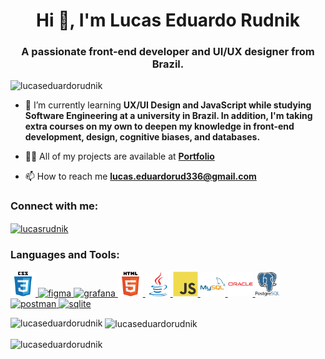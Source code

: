 <h1 align="center">Hi 👋, I'm Lucas Eduardo Rudnik</h1>
<h3 align="center">A passionate front-end developer and UI/UX designer from Brazil.</h3>

<p align="left"> <img src="https://komarev.com/ghpvc/?username=lucaseduardorudnik&label=Profile%20views&color=0e75b6&style=flat" alt="lucaseduardorudnik" /> </p>

- 🌱 I’m currently learning **UX/UI Design and JavaScript while studying Software Engineering at a university in Brazil. In addition, I'm taking extra courses on my own to deepen my knowledge in front-end development, design, cognitive biases, and databases.**

- 👨‍💻 All of my projects are available at **[Portfolio](lucaseduardorudnik.vercel.app)**

- 📫 How to reach me **lucas.eduardorud336@gmail.com**

<h3 align="left">Connect with me:</h3>
<p align="left">
<a href="https://linkedin.com/in/lucasrudnik" target="blank"><img align="center" src="https://raw.githubusercontent.com/rahuldkjain/github-profile-readme-generator/master/src/images/icons/Social/linked-in-alt.svg" alt="lucasrudnik" height="30" width="40" /></a>
</p>

<h3 align="left">Languages and Tools:</h3>
<p align="left"> <a href="https://www.w3schools.com/css/" target="_blank" rel="noreferrer"> <img src="https://raw.githubusercontent.com/devicons/devicon/master/icons/css3/css3-original-wordmark.svg" alt="css3" width="40" height="40"/> </a> <a href="https://www.figma.com/" target="_blank" rel="noreferrer"> <img src="https://www.vectorlogo.zone/logos/figma/figma-icon.svg" alt="figma" width="40" height="40"/> </a> <a href="https://grafana.com" target="_blank" rel="noreferrer"> <img src="https://www.vectorlogo.zone/logos/grafana/grafana-icon.svg" alt="grafana" width="40" height="40"/> </a> <a href="https://www.w3.org/html/" target="_blank" rel="noreferrer"> <img src="https://raw.githubusercontent.com/devicons/devicon/master/icons/html5/html5-original-wordmark.svg" alt="html5" width="40" height="40"/> </a> <a href="https://www.java.com" target="_blank" rel="noreferrer"> <img src="https://raw.githubusercontent.com/devicons/devicon/master/icons/java/java-original.svg" alt="java" width="40" height="40"/> </a> <a href="https://developer.mozilla.org/en-US/docs/Web/JavaScript" target="_blank" rel="noreferrer"> <img src="https://raw.githubusercontent.com/devicons/devicon/master/icons/javascript/javascript-original.svg" alt="javascript" width="40" height="40"/> </a> <a href="https://www.mysql.com/" target="_blank" rel="noreferrer"> <img src="https://raw.githubusercontent.com/devicons/devicon/master/icons/mysql/mysql-original-wordmark.svg" alt="mysql" width="40" height="40"/> </a> <a href="https://www.oracle.com/" target="_blank" rel="noreferrer"> <img src="https://raw.githubusercontent.com/devicons/devicon/master/icons/oracle/oracle-original.svg" alt="oracle" width="40" height="40"/> </a> <a href="https://www.postgresql.org" target="_blank" rel="noreferrer"> <img src="https://raw.githubusercontent.com/devicons/devicon/master/icons/postgresql/postgresql-original-wordmark.svg" alt="postgresql" width="40" height="40"/> </a> <a href="https://postman.com" target="_blank" rel="noreferrer"> <img src="https://www.vectorlogo.zone/logos/getpostman/getpostman-icon.svg" alt="postman" width="40" height="40"/> </a> <a href="https://www.sqlite.org/" target="_blank" rel="noreferrer"> <img src="https://www.vectorlogo.zone/logos/sqlite/sqlite-icon.svg" alt="sqlite" width="40" height="40"/> </a> </p>

<p><img align="left" src="https://github-readme-stats.vercel.app/api/top-langs?username=lucaseduardorudnik&show_icons=true&locale=en&layout=compact" alt="lucaseduardorudnik" /></p>

<p>&nbsp;<img align="center" src="https://github-readme-stats.vercel.app/api?username=lucaseduardorudnik&show_icons=true&locale=en" alt="lucaseduardorudnik" /></p>

<p><img align="center" src="https://github-readme-streak-stats.herokuapp.com/?user=lucaseduardorudnik&" alt="lucaseduardorudnik" /></p>
